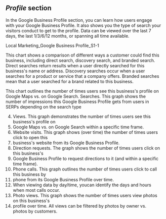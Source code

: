 ## *Profile* section


In the Google Business Profile section, you can learn how users engage with your Google Business Profile. It also shows you the type of search your visitors conduct to get to the profile. Data can be viewed over the last 7 days, the last 1/3/6/12 months, or spanning all time available.

Local Marketing_Google Business Profile_S1-1

This chart shows a comparison of different ways a customer could find this business, including direct search, discovery search, and branded search. Direct searches return results when a user directly searched for this business's name or address. Discovery searches occur when a user searches for a product or service that a company offers. Branded searches mean that a user searched for a brand related to this business.

This chart outlines the number of times users see this business's profile on Google Maps vs. on Google Search.
Searches. This graph shows the number of impressions this Google Business Profile gets from users in SERPs depending on the search type

4. Views. This graph demonstrates the number of times users see this business's profile on
5. Google Maps vs. on Google Search within a specific time frame.
6. Website visits. This graph shows (over time) the number of times users click to open this
7. business's website from its Google Business Profile.
8. Direction requests. The graph shows the number of times users click on this business's
9. Google Business Profile to request directions to it (and within a specific time frame).
10. Phone calls. This graph outlines the number of times users click to call this business by
11. phone from its Google Business Profile over time.
12. When viewing data by day/time, youcan identify the days and hours when most calls occur.
13. Photo views. This graph shows the number of times users view photos on this business's
14. profile over time. All views can be filtered by photos by owner vs. photos by customers.
